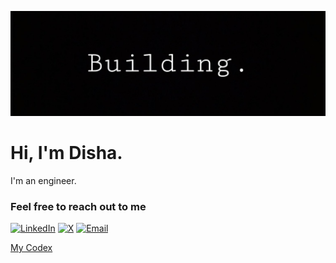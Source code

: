 ![Header Image](https://github.com/breeworks/breeworks/blob/main/banger.png)

# Hi, I'm Disha.

I'm an engineer.  

### Feel free to reach out to me

[![LinkedIn](https://img.shields.io/badge/LinkedIn-black?style=flat&logo=linkedin)](https://www.linkedin.com/in/disha-faujdar-df1102/)
[![X](https://img.shields.io/badge/X-black?style=flat&logo=x)](https://twitter.com/dishaztwts)
[![Email](https://img.shields.io/badge/Email-black?style=flat&logo=gmail)](mailto:dishachoudhary1102@gmail.com)

[My Codex](https://breeworks.github.io/)
